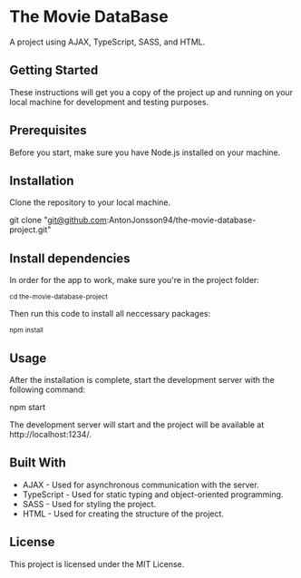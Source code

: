 # The Movie DataBase

A project using AJAX, TypeScript, SASS, and HTML.

## Getting Started
These instructions will get you a copy of the project up and running on your local machine for development and testing purposes.

## Prerequisites
Before you start, make sure you have Node.js installed on your machine.

## Installation
Clone the repository to your local machine.

git clone "git@github.com:AntonJonsson94/the-movie-database-project.git"

## Install dependencies

In order for the app to work, make sure you're in the project folder:

<sub> cd the-movie-database-project </sub>

Then run this code to install all neccessary packages:

<sub> npm install </sub>

## Usage
After the installation is complete, start the development server with the following command:

npm start

The development server will start and the project will be available at http://localhost:1234/.

## Built With
- AJAX - Used for asynchronous communication with the server.
- TypeScript - Used for static typing and object-oriented programming.
- SASS - Used for styling the project.
- HTML - Used for creating the structure of the project.

## License
This project is licensed under the MIT License.
